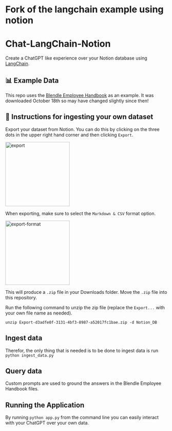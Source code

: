 # Fork of the langchain example using notion

# Chat-LangChain-Notion

Create a ChatGPT like experience over your Notion database using [LangChain](https://github.com/hwchase17/langchain).

## 📊 Example Data

This repo uses the [Blendle Employee Handbook](https://www.notion.so/Blendle-s-Employee-Handbook-7692ffe24f07450785f093b94bbe1a09) as an example.
It was downloaded October 18th so may have changed slightly since then!

## 🧑 Instructions for ingesting your own dataset

Export your dataset from Notion. You can do this by clicking on the three dots in the upper right hand corner and then clicking `Export`.

<img src="export_notion.png" alt="export" width="200"/>

When exporting, make sure to select the `Markdown & CSV` format option.

<img src="export_format.png" alt="export-format" width="200"/>

This will produce a `.zip` file in your Downloads folder. Move the `.zip` file into this repository.

Run the following command to unzip the zip file (replace the `Export...` with your own file name as needed).

```shell
unzip Export-d3adfe0f-3131-4bf3-8987-a52017fc1bae.zip -d Notion_DB
```

## Ingest data

Therefor, the only thing that is needed is to be done to ingest data is run `python ingest_data.py`

## Query data

Custom prompts are used to ground the answers in the Blendle Employee Handbook files.

## Running the Application

By running `python app.py` from the command line you can easily interact with your ChatGPT over your own data.
